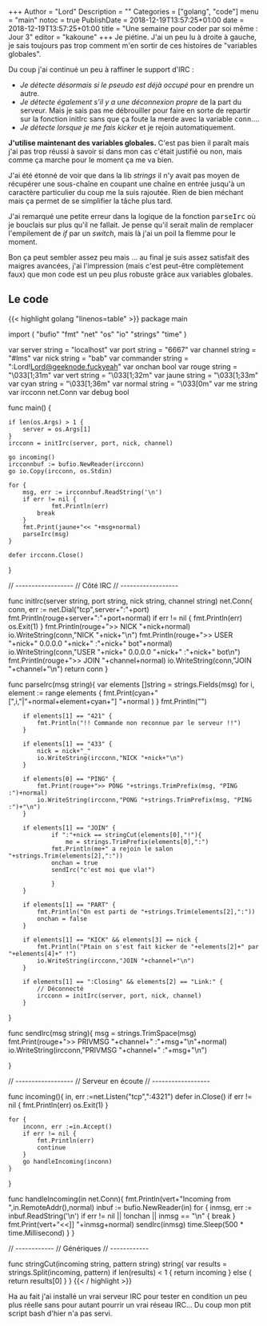 +++
Author = "Lord"
Description = ""
Categories = ["golang", "code"]
menu = "main"
notoc = true
PublishDate = 2018-12-19T13:57:25+01:00
date = 2018-12-19T13:57:25+01:00
title = "Une semaine pour coder par soi même : Jour 3"
editor = "kakoune"
+++
Je piétine.
J'ai un peu lu à droite à gauche, je sais toujours pas trop comment m'en sortir de ces histoires de "variables globales".

Du coup j'ai continué un peu à raffiner le support d'IRC :

  - *Je détecte désormais si le pseudo est déjà occupé* pour en prendre un autre.
  - *Je détecte également s'il y a une déconnexion propre* de la part du serveur. Mais je sais pas me débrouiller pour faire en sorte de repartir sur la fonction initIrc sans que ça foute la merde avec la variable <samp>conn</samp>….
  - *Je détecte lorsque je me fais kicker* et je rejoin automatiquement.

**J'utilise maintenant des variables globales.**
C'est pas bien il paraît mais j'ai pas trop réussi à savoir si dans mon cas c'était justifié ou non, mais comme ça marche pour le moment ça me va bien.

J'ai été étonné de voir que dans la lib *strings* il n'y avait pas moyen de récupérer une sous-chaîne en coupant une chaîne en entrée jusqu'à un caractère particulier du coup me la suis rajoutée.
Rien de bien méchant mais ça permet de se simplifier la tâche plus tard.

J'ai remarqué une petite erreur dans la logique de la fonction <samp>parseIrc</samp> où je bouclais sur plus qu'il ne fallait.
Je pense qu'il serait malin de remplacer l'empilement de *if* par un *switch*, mais là j'ai un poil la flemme pour le moment.

Bon ça peut sembler assez peu mais … au final je suis assez satisfait des maigres avancées, j'ai l'impression (mais c'est peut-être complètement faux) que mon code est un peu plus robuste grâce aux variables globales.

## Le code

{{< highlight golang "linenos=table" >}}
package main

import (
	"bufio"
	"fmt"
	"net"
	"os"
	"io"
	"strings"
	"time"
    )

var server string = "localhost"
var port string = "6667"
var channel string = "#lms"
var nick string = "bab"
var commander string = ":Lord!Lord@geeknode.fuckyeah"
var onchan bool
var rouge string = "\033[1;31m"
var vert string = "\033[1;32m"
var jaune string = "\033[1;33m"
var cyan string = "\033[1;36m"
var normal string = "\033[0m"
var me string
var ircconn net.Conn
var debug bool


func main() {

	if len(os.Args) > 1 {
		server = os.Args[1]
	}
	ircconn = initIrc(server, port, nick, channel)

	go incoming()
	ircconnbuf := bufio.NewReader(ircconn)
	go io.Copy(ircconn, os.Stdin)

	for {
		msg, err := ircconnbuf.ReadString('\n')
		if err != nil {
    			fmt.Println(err)
			break
		}
		fmt.Print(jaune+"<< "+msg+normal)
		parseIrc(msg)
	}
	
	defer ircconn.Close()
}

// ------------------
// Côté IRC
// ------------------

func initIrc(server string, port string, nick string, channel string) net.Conn{
	conn, err := net.Dial("tcp",server+":"+port)
	fmt.Println(rouge+server+":"+port+normal)
	if err != nil {
		fmt.Println(err)
		os.Exit(1)
	}
	fmt.Println(rouge+">> NICK "+nick+normal)
	io.WriteString(conn,"NICK "+nick+"\n")
	fmt.Println(rouge+">> USER "+nick+" 0.0.0.0 "+nick+" :"+nick+" bot"+normal)
	io.WriteString(conn,"USER "+nick+" 0.0.0.0 "+nick+" :"+nick+" bot\n")
	fmt.Println(rouge+">> JOIN "+channel+normal)
	io.WriteString(conn,"JOIN "+channel+"\n")
	return conn
}

func parseIrc(msg string){
	var elements []string = strings.Fields(msg)
	for i, element := range elements {
		fmt.Print(cyan+"[",i,"|"+normal+element+cyan+"] "+normal )
	}
	fmt.Println("")

		if elements[1] == "421" {
			fmt.Println("!! Commande non reconnue par le serveur !!")
		}

		if elements[1] == "433" {
			nick = nick+"_"
			io.WriteString(ircconn,"NICK "+nick+"\n")
		}
		
		if elements[0] == "PING" {
			fmt.Print(rouge+">> PONG "+strings.TrimPrefix(msg, "PING :")+normal)
			io.WriteString(ircconn,"PONG "+strings.TrimPrefix(msg, "PING :")+"\n")
		}

		if elements[1] == "JOIN" {
    			if ":"+nick == stringCut(elements[0],"!"){
        			me = strings.TrimPrefix(elements[0],":")
				fmt.Println(me+" a rejoin le salon "+strings.Trim(elements[2],":"))
				onchan = true
				sendIrc("c'est moi que vla!")

    			}
		}

		if elements[1] == "PART" {
			fmt.Println("On est parti de "+strings.Trim(elements[2],":"))
			onchan = false
		}

		if elements[1] == "KICK" && elements[3] == nick {
			fmt.Println("Ptain on s'est fait kicker de "+elements[2]+" par "+elements[4]+" !")
			io.WriteString(ircconn,"JOIN "+channel+"\n")
		}

		if elements[1] == ":Closing" && elements[2] == "Link:" {
			// Déconnecté
			ircconn = initIrc(server, port, nick, channel)
		}
}

func sendIrc(msg string){
	msg = strings.TrimSpace(msg)
	fmt.Print(rouge+">> PRIVMSG "+channel+" :"+msg+"\n"+normal)
	io.WriteString(ircconn,"PRIVMSG "+channel+" :"+msg+"\n")

}

// ------------------
// Serveur en écoute
// ------------------

func incoming(){
	in, err :=net.Listen("tcp",":4321")
	defer in.Close()
	if err != nil {
		fmt.Println(err)
		os.Exit(1)
	}

	for {
		inconn, err :=in.Accept()
		if err != nil {
			fmt.Println(err)
			continue
		}
		go handleIncoming(inconn)
	}
}

func handleIncoming(in net.Conn){
	fmt.Println(vert+"Incoming from ",in.RemoteAddr(),normal)
	inbuf := bufio.NewReader(in)
	for {
    		inmsg, err := inbuf.ReadString('\n')
    		if err != nil || !onchan || inmsg == "\n" {
			break
    		}
    		fmt.Print(vert+"<<]] "+inmsg+normal)
    		sendIrc(inmsg)
		time.Sleep(500 * time.Millisecond)
	}
}

// ------------
//  Génériques
// ------------

func stringCut(incoming string, pattern string) string{
	var results = strings.Split(incoming, pattern)
	if len(results) < 1 {
		return incoming
	} else {
		return results[0]
	}
}
{{< / highlight >}}

Ha au fait j'ai installé un vrai serveur IRC pour tester en condition un peu plus réelle sans pour autant pourrir un vrai réseau IRC…
Du coup mon ptit script bash d'hier n'a pas servi.
